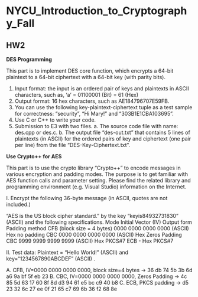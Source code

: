 # NYCU_Introduction_to_Cryptography_Fall

## HW2
**DES Programming**

This part is to implement DES core function, which encrypts a 64-bit plaintext to a 64-bit ciphertext with 
a 64-bit key (with parity bits).
1. Input format: the input is an ordered pair of keys and plaintexts in ASCII characters, such as, ‘a’ 
= 01100001 (Bit) = 61 (Hex)
2. Output format: 16 hex characters, such as AE184796707E59FB.
3. You can use the following key-plaintext-ciphertext tuple as a test sample for correctness: 
“security”, “Hi Mary!” and “303B1E1CBA103695”.
4. Use C or C++ to write your code.
5. Submission to E3 with two files.
a. The source code file with name: des.cpp or des.c.
b. The output file “des-out.txt” that contains 5 lines of plaintexts (in ASCII) for the ordered pairs 
of key and ciphertext (one pair per line) from the file “DES-Key-Ciphertext.txt”.

**Use Crypto++ for AES**

This part is to use the crypto library “Crypto++” to encode messages in various encryption and padding 
modes. The purpose is to get familiar with AES function calls and parameter setting. Please find the 
related library and programming environment (e.g. Visual Studio) information on the Internet.

I. Encrypt the following 36-byte message (in ASCII, quotes are not included.) 

“AES is the US block cipher standard.”
by the key “keyis84932731830” (ASCII) and the following specifications.
Mode Initial Vector (IV) Output form Padding method
CFB
(block size = 4 bytes)
0000 0000 0000 0000 (ASCII) Hex no padding
CBC 0000 0000 0000 0000 (ASCII) Hex Zeros Padding
CBC 9999 9999 9999 9999 (ASCII) Hex PKCS#7
ECB - Hex PKCS#7

II. Test data: Plaintext = “Hello World!” (ASCII) and key=“1234567890ABCDEF” (ASCII) .

A. CFB, IV=0000 0000 0000 0000, block size=4 bytes → 36 db 74 5b 3b 6d a6 9a bf 5f eb 23
B. CBC, IV=0000 0000 0000 0000, Zeros Padding
→ 4c 85 5d 63 17 60 8f 8d d3 94 61 e5 bc c9 40 b8
C. ECB, PKCS padding → d5 23 32 6c 27 ee 0f 21 65 c7 69 6b 36 f2 68 8e

